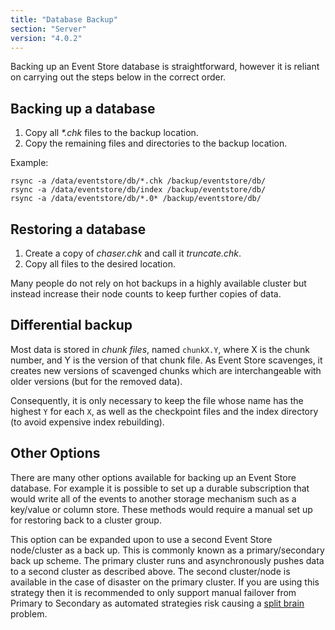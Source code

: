 ```yaml
---
title: "Database Backup"
section: "Server"
version: "4.0.2"
---
```


Backing up an Event Store database is straightforward, however it is reliant on carrying out the steps below in the correct order.

## Backing up a database

1. Copy all _*.chk_ files to the backup location.
2. Copy the remaining files and directories to the backup location.

Example:
```
rsync -a /data/eventstore/db/*.chk /backup/eventstore/db/
rsync -a /data/eventstore/db/index /backup/eventstore/db/
rsync -a /data/eventstore/db/*.0* /backup/eventstore/db/
```
## Restoring a database

1. Create a copy of _chaser.chk_ and call it _truncate.chk_.
2. Copy all files to the desired location.

<span class="note">
Many people do not rely on hot backups in a highly available cluster but instead increase their node counts to keep further copies of data.
</span>

## Differential backup

Most data is stored in *chunk files*, named `chunkX.Y`, where X is the chunk number, and Y is the version of that chunk file. As Event Store scavenges, it creates new versions of scavenged chunks which are interchangeable with older versions (but for the removed data).

Consequently, it is only necessary to keep the file whose name has the highest `Y` for each `X`, as well as the checkpoint files and the index directory (to avoid expensive index rebuilding).

## Other Options

There are many other options available for backing up an Event Store database. For example it is possible to set up a durable subscription that would write all of the events to another storage mechanism such as a key/value or column store. These methods would require a manual set up for restoring back to a cluster group.

This option can be expanded upon to use a second Event Store node/cluster as a back up. This is commonly known as a primary/secondary back up scheme. The primary cluster runs and asynchronously pushes data to a second cluster as described above. The second cluster/node is available in the case of disaster on the primary cluster. If you are using this strategy then it is recommended to only support manual failover from Primary to Secondary as automated strategies risk causing a [split brain](http://en.wikipedia.org/wiki/Split-brain_%28computing%29) problem.
